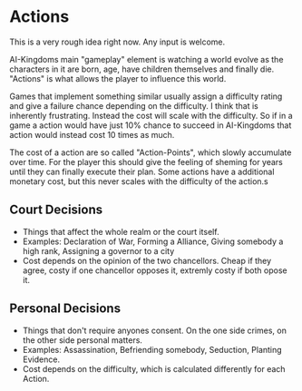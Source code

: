 # Actions
This is a very rough idea right now. Any input is welcome.

AI-Kingdoms main "gameplay" element is watching a world evolve as the characters in it are born, age, have children themselves and finally die. "Actions" is what allows the player to influence this world.

Games that implement something similar usually assign a difficulty rating and give a failure chance depending on the difficulty. I think that is inherently frustrating. Instead the cost will scale with the difficulty. So if in a game a action would have just 10% chance to succeed in AI-Kingdoms that action would instead cost 10 times as much.

The cost of a action are so called "Action-Points", which slowly accumulate over time. For the player this should give the feeling of sheming for years until they can finally execute their plan. Some actions have a additional monetary cost, but this never scales with the difficulty of the action.s

## Court Decisions
- Things that affect the whole realm or the court itself.
- Examples: Declaration of War, Forming a Alliance, Giving somebody a high rank, Assigning a governor to a city
- Cost depends on the opinion of the two chancellors. Cheap if they agree, costy if one chancellor opposes it, extremly costy if both opose it.

## Personal Decisions
- Things that don't require anyones consent. On the one side crimes, on the other side personal matters.
- Examples: Assassination, Befriending somebody, Seduction, Planting Evidence.
- Cost depends on the difficulty, which is calculated differently for each Action.